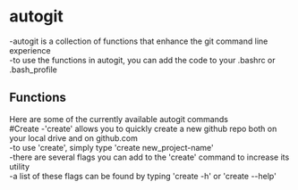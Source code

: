 # autogit
-autogit is a collection of functions that enhance the git command line experience  
-to use the functions in autogit, you can add the code to your .bashrc or .bash_profile  
## Functions
Here are some of the currently available autogit commands  
#Create
-'create' allows you to quickly create a new github repo both on your local drive and on github.com  
-to use 'create', simply type 'create new_project-name'  
-there are several flags you can add to the 'create' command to increase its utility  
-a list of these flags can be found by typing 'create -h' or 'create --help'
